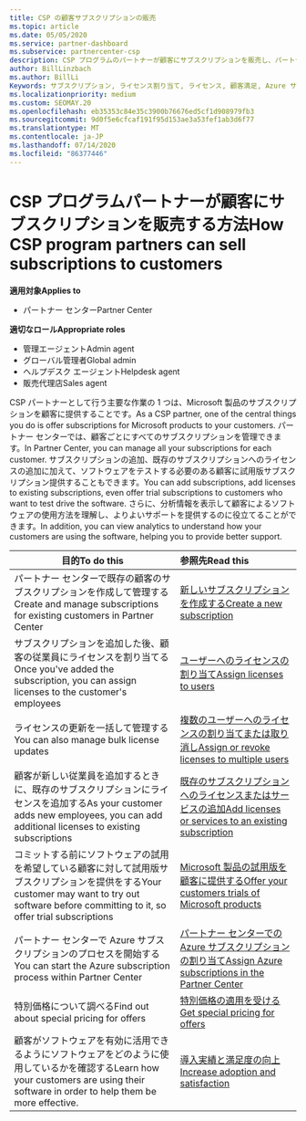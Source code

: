 ```yaml
---
title: CSP の顧客サブスクリプションの販売
ms.topic: article
ms.date: 05/05/2020
ms.service: partner-dashboard
ms.subservice: partnercenter-csp
description: CSP プログラムのパートナーが顧客にサブスクリプションを販売し、パートナーセンターを通じてそれらを管理する方法について説明します。
author: BillLinzbach
ms.author: BillLi
Keywords: サブスクリプション, ライセンス割り当て, ライセンス, 顧客満足, Azure サブスクリプション
ms.localizationpriority: medium
ms.custom: SEOMAY.20
ms.openlocfilehash: eb35353c84e35c3900b76676ed5cf1d908979fb3
ms.sourcegitcommit: 9d0f5e6cfcaf191f95d153ae3a53fef1ab3d6f77
ms.translationtype: MT
ms.contentlocale: ja-JP
ms.lasthandoff: 07/14/2020
ms.locfileid: "86377446"
---
```

# <a name="how-csp-program-partners-can-sell-subscriptions-to-customers"></a><span data-ttu-id="1f4d0-104">CSP プログラムパートナーが顧客にサブスクリプションを販売する方法</span><span class="sxs-lookup"><span data-stu-id="1f4d0-104">How CSP program partners can sell subscriptions to customers</span></span>

<span data-ttu-id="1f4d0-105">**適用対象**</span><span class="sxs-lookup"><span data-stu-id="1f4d0-105">**Applies to**</span></span>

-  <span data-ttu-id="1f4d0-106">パートナー センター</span><span class="sxs-lookup"><span data-stu-id="1f4d0-106">Partner Center</span></span>

<span data-ttu-id="1f4d0-107">**適切なロール**</span><span class="sxs-lookup"><span data-stu-id="1f4d0-107">**Appropriate roles**</span></span>

- <span data-ttu-id="1f4d0-108">管理エージェント</span><span class="sxs-lookup"><span data-stu-id="1f4d0-108">Admin agent</span></span>
- <span data-ttu-id="1f4d0-109">グローバル管理者</span><span class="sxs-lookup"><span data-stu-id="1f4d0-109">Global admin</span></span>
- <span data-ttu-id="1f4d0-110">ヘルプデスク エージェント</span><span class="sxs-lookup"><span data-stu-id="1f4d0-110">Helpdesk agent</span></span>
- <span data-ttu-id="1f4d0-111">販売代理店</span><span class="sxs-lookup"><span data-stu-id="1f4d0-111">Sales agent</span></span>

<span data-ttu-id="1f4d0-112">CSP パートナーとして行う主要な作業の 1 つは、Microsoft 製品のサブスクリプションを顧客に提供することです。</span><span class="sxs-lookup"><span data-stu-id="1f4d0-112">As a CSP partner, one of the central things you do is offer subscriptions for Microsoft products to your customers.</span></span> <span data-ttu-id="1f4d0-113">パートナー センターでは、顧客ごとにすべてのサブスクリプションを管理できます。</span><span class="sxs-lookup"><span data-stu-id="1f4d0-113">In Partner Center, you can manage all your subscriptions for each customer.</span></span> <span data-ttu-id="1f4d0-114">サブスクリプションの追加、既存のサブスクリプションへのライセンスの追加に加えて、ソフトウェアをテストする必要のある顧客に試用版サブスクリプション提供することもできます。</span><span class="sxs-lookup"><span data-stu-id="1f4d0-114">You can add subscriptions, add licenses to existing subscriptions, even offer trial subscriptions to customers who want to test drive the software.</span></span> <span data-ttu-id="1f4d0-115">さらに、分析情報を表示して顧客によるソフトウェアの使用方法を理解し、よりよいサポートを提供するのに役立てることができます。</span><span class="sxs-lookup"><span data-stu-id="1f4d0-115">In addition, you can view analytics to understand how your customers are using the software, helping you to provide better support.</span></span>

|<span data-ttu-id="1f4d0-116">**目的**</span><span class="sxs-lookup"><span data-stu-id="1f4d0-116">**To do this**</span></span>   |<span data-ttu-id="1f4d0-117">**参照先**</span><span class="sxs-lookup"><span data-stu-id="1f4d0-117">**Read this**</span></span>   |
|----------------------|:----------------------|
|<span data-ttu-id="1f4d0-118">パートナー センターで既存の顧客のサブスクリプションを作成して管理する</span><span class="sxs-lookup"><span data-stu-id="1f4d0-118">Create and manage subscriptions for existing customers in Partner Center</span></span>|[<span data-ttu-id="1f4d0-119">新しいサブスクリプションを作成する</span><span class="sxs-lookup"><span data-stu-id="1f4d0-119">Create a new subscription</span></span>](create-a-new-subscription.md)|
|<span data-ttu-id="1f4d0-120">サブスクリプションを追加した後、顧客の従業員にライセンスを割り当てる</span><span class="sxs-lookup"><span data-stu-id="1f4d0-120">Once you've added the subscription, you can assign licenses to the customer's employees</span></span>  |[<span data-ttu-id="1f4d0-121">ユーザーへのライセンスの割り当て</span><span class="sxs-lookup"><span data-stu-id="1f4d0-121">Assign licenses to users</span></span>](assign-licenses-to-users.md)|
|<span data-ttu-id="1f4d0-122">ライセンスの更新を一括して管理する</span><span class="sxs-lookup"><span data-stu-id="1f4d0-122">You can also manage bulk license updates</span></span>   |[<span data-ttu-id="1f4d0-123">複数のユーザーへのライセンスの割り当てまたは取り消し</span><span class="sxs-lookup"><span data-stu-id="1f4d0-123">Assign or revoke licenses to multiple users</span></span>](bulk-license-provisioning-for-multiple-users.md)|
|<span data-ttu-id="1f4d0-124">顧客が新しい従業員を追加するときに、既存のサブスクリプションにライセンスを追加する</span><span class="sxs-lookup"><span data-stu-id="1f4d0-124">As your customer adds new employees, you can add additional licenses to existing subscriptions</span></span>   |[<span data-ttu-id="1f4d0-125">既存のサブスクリプションへのライセンスまたはサービスの追加</span><span class="sxs-lookup"><span data-stu-id="1f4d0-125">Add licenses or services to an existing subscription</span></span>](add-licenses-or-services-to-an-existing-subscription.md)|
|<span data-ttu-id="1f4d0-126">コミットする前にソフトウェアの試用を希望している顧客に対して試用版サブスクリプションを提供をする</span><span class="sxs-lookup"><span data-stu-id="1f4d0-126">Your customer may want to try out software before committing to it, so offer trial subscriptions</span></span>    |[<span data-ttu-id="1f4d0-127">Microsoft 製品の試用版を顧客に提供する</span><span class="sxs-lookup"><span data-stu-id="1f4d0-127">Offer your customers trials of Microsoft products</span></span>](offer-your-customers-trials-of-microsoft-products.md)|
|<span data-ttu-id="1f4d0-128">パートナー センターで Azure サブスクリプションのプロセスを開始する</span><span class="sxs-lookup"><span data-stu-id="1f4d0-128">You can start the Azure subscription process within Partner Center</span></span>   |[<span data-ttu-id="1f4d0-129">パートナー センターでの Azure サブスクリプションの割り当て</span><span class="sxs-lookup"><span data-stu-id="1f4d0-129">Assign Azure subscriptions in the Partner Center</span></span>](assign-azure-subscriptions.md)|
|<span data-ttu-id="1f4d0-130">特別価格について調べる</span><span class="sxs-lookup"><span data-stu-id="1f4d0-130">Find out about special pricing for offers</span></span>   |[<span data-ttu-id="1f4d0-131">特別価格の適用を受ける</span><span class="sxs-lookup"><span data-stu-id="1f4d0-131">Get special pricing for offers</span></span>](get-special-pricing-for-offers.md)|
|<span data-ttu-id="1f4d0-132">顧客がソフトウェアを有効に活用できるようにソフトウェアをどのように使用しているかを確認する</span><span class="sxs-lookup"><span data-stu-id="1f4d0-132">Learn how your customers are using their software in order to help them be more effective.</span></span>   | [<span data-ttu-id="1f4d0-133">導入実績と満足度の向上</span><span class="sxs-lookup"><span data-stu-id="1f4d0-133">Increase adoption and satisfaction</span></span>](increasing-adoption-and-satisfaction.md)   |
